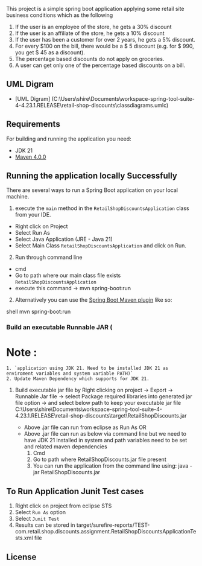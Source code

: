 
This project is a simple spring boot application applying some retail site business conditions which as the following

1. If the user is an employee of the store, he gets a 30% discount
2. If the user is an affiliate of the store, he gets a 10% discount
3. If the user has been a customer for over 2 years, he gets a 5% discount.
4. For every $100 on the bill, there would be a $ 5 discount (e.g. for $ 990, you get $ 45
as a discount).
5. The percentage based discounts do not apply on groceries.
6. A user can get only one of the percentage based discounts on a bill.

## UML Digram

- [UML Digram] (C:\Users\shire\Documents\workspace-spring-tool-suite-4-4.23.1.RELEASE\retail-shop-discounts\classdiagrams.umlc)

## Requirements

For building and running the application you need:

- JDK 21
- [Maven 4.0.0](https://maven.apache.org)

## Running the application locally Successfully

There are several ways to run a Spring Boot application on your local machine. 
1. execute the `main` method in the `RetailShopDiscountsApplication` class from your IDE.
  - Right click on Project
  - Select Run As
  - Select Java Application (JRE - Java 21)
  - Select Main Class `RetailShopDiscountsApplication` and click on Run.
  
2. Run through command line 
  - cmd
  - Go to path where our main class file exists `RetailShopDiscountsApplication`
  - execute this command -> mvn spring-boot:run

2. Alternatively you can use the [Spring Boot Maven plugin](https://docs.spring.io/spring-boot/docs/current/reference/html/build-tool-plugins-maven-plugin.html) like so:

shell
mvn spring-boot:run

### Build an executable Runnable JAR (
Note :
===================
    1. `application using JDK 21. Need to be installed JDK 21 as enviroment variables and system variable PATH)`
    2. Update Maven Dependency which supports for JDK 21.
    
1. Build executable jar file by Right clicking on project -> Export -> Runnable Jar file -> select Package required libraries into generated jar file option -> and select below path to keep your executable jar file
C:\Users\shire\Documents\workspace-spring-tool-suite-4-4.23.1.RELEASE\retail-shop-discounts\target\RetailShopDiscounts.jar

   - Above .jar file can run from eclipse as Run As 
           OR
   - Above .jar file can run as below via command line but we need to have JDK 21 installed in system and path variables need to be set and related maven dependencies
        1. Cmd
        2. Go to path where RetailShopDiscounts.jar file present
        3. You can run the application from the command line using:
            java -jar RetailShopDiscounts.jar

## To Run Application Junit Test cases
1. Right click on project from eclipse STS
2. Select `Run As` option
3. Select `Junit Test`
4. Results can be stored in target/surefire-reports/TEST-com.retail.shop.discounts.assignment.RetailShopDiscountsApplicationTests.xml file

## License